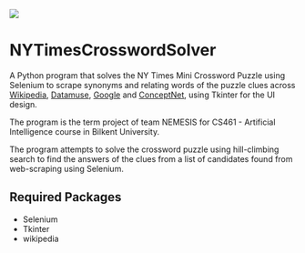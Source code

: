 ![](https://img.shields.io/badge/python-3.6-green?style=plastic&logo=python)

# NYTimesCrosswordSolver
A Python program that solves the NY Times Mini Crossword Puzzle using Selenium to scrape synonyms and relating words of the puzzle clues across [Wikipedia](https://pypi.org/project/wikipedia/), [Datamuse](https://www.datamuse.com/api/), [Google](https://www.google.com/) and [ConceptNet](https://conceptnet.io/), using Tkinter for the UI design.

The program is the term project of team NEMESIS for CS461 - Artificial Intelligence course in Bilkent University.

The program attempts to solve the crossword puzzle using hill-climbing search to find the answers of the clues from a list of candidates found from web-scraping using Selenium.

## Required Packages
- Selenium
- Tkinter
- wikipedia
